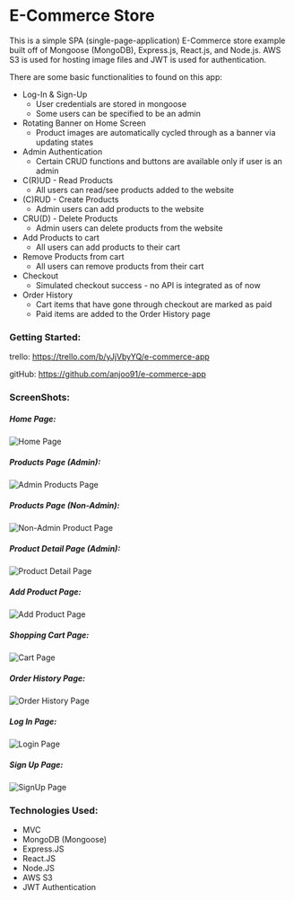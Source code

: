 # E-Commerce Store

This is a simple SPA (single-page-application) E-Commerce store example built off of Mongoose (MongoDB), Express.js, React.js, and Node.js. AWS S3 is used for hosting image files and JWT is used for authentication. 

There are some basic functionalities to found on this app: 
* Log-In & Sign-Up
    * User credentials are stored in mongoose
    * Some users can be specified to be an admin
* Rotating Banner on Home Screen
    * Product images are automatically cycled through as a banner via updating states
* Admin Authentication
    * Certain CRUD functions and buttons are available only if user is an admin
* C(R)UD - Read Products
    * All users can read/see products added to the website
* (C)RUD - Create Products
    * Admin users can add products to the website
* CRU(D) - Delete Products
    * Admin users can delete products from the website
* Add Products to cart
    * All users can add products to their cart
* Remove Products from cart
    * All users can remove products from their cart
* Checkout
    * Simulated checkout success - no API is integrated as of now
* Order History
    * Cart items that have gone through checkout are marked as paid
    * Paid items are added to the Order History page

### Getting Started:

trello: https://trello.com/b/yJjVbyYQ/e-commerce-app

gitHub: https://github.com/anjoo91/e-commerce-app


### ScreenShots:

##### Home Page:

![Home Page](https://i.postimg.cc/wBKdC3Z2/landing-page-mern.png "Landing Page")

##### Products Page (Admin):

![Admin Products Page](https://i.postimg.cc/05t18Vhb/products-page-mern.png "Admin Products Page")

##### Products Page (Non-Admin):

![Non-Admin Product Page](https://i.postimg.cc/jjTF6fBp/products-not-admin-page-mern.png "Non-Admin Products Page")

##### Product Detail Page (Admin):

![Product Detail Page](https://i.postimg.cc/3xYqmpsP/products-detail-page-mern.png "Product Detail Page")

##### Add Product Page:

![Add Product Page](https://i.postimg.cc/3N2LDJn8/addform-mern.png "Add Product Form Page")

##### Shopping Cart Page:

![Cart Page](https://i.postimg.cc/ZKF7bnWj/cart-page-mern.png "Cart Page")

##### Order History Page:

![Order History Page](https://i.postimg.cc/KvvLT890/Order-History-page-mern.png "Order History Page")

##### Log In Page:

![Login Page](https://i.postimg.cc/52DFDqfr/Login-Form-Mern.png "Login Page")

##### Sign Up Page:

![SignUp Page](https://i.postimg.cc/RFL63kwr/signup-mern.png "SignUp Page")



### Technologies Used:

* MVC
* MongoDB (Mongoose)
* Express.JS
* React.JS
* Node.JS
* AWS S3
* JWT Authentication
